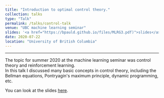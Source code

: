 ```yaml
---
title: "Introduction to optimal control theory."
collection: talks
type: "Talk"
permalink: /talks/control-talk
venue: "UBC machine learning seminar"
slides: '<a href="https://bpauld.github.io/files/MLRG3.pdf)">slides</a>'
date: 2020-07-22
location: "University of British Columbia"
---
```


---

The topic for summer 2020 at the machine learning seminar was control theory and reinforcement learning.\
In this talk I discussed many basic concepts in control theory, including the Bellman equations, Pontryagin's maximum principle, dynamic programming, etc.

You can look at the slides [here](https://bpauld.github.io/files/MLRG3.pdf).
